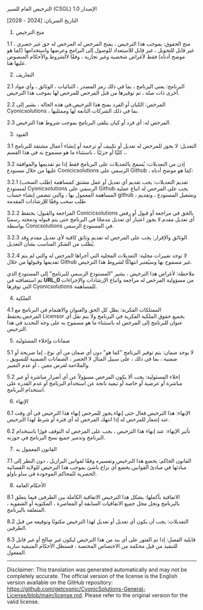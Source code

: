 الترخيص العام للسير (CSGL)
الإصدار 1.0

التاريخ السريان: [2024 - 2028]

1. منح الترخيص

1.1 منح الحقوق: بموجب هذا الترخيص ، يمنح المرخص له المرخص له حق غير حصري ، غير قابل للتحويل ، غير قابل للاستعداد للوصول إلى البرامج وعرضها واستخدامها (كما هو موضح أدناه) فقط لأغراض شخصية وغير تجارية ، وفقًا لالشروط والأحكام المنصوص عليها هنا.

2. التعاريف

2.1 البرنامج: يعني البرنامج ، بما في ذلك رمز المصدر ، الثنائيات ، الوثائق ، وأي مواد أخرى ذات صلة ، تم توفيرها من قبل المرخص للمرخص لها بموجب هذا الترخيص.

2.2 المرخص: الكيان أو الفرد يمنح هذا الترخيص.في هذه الحالة ، يشير إلى Cyonicsolutions ، بما في ذلك الشركات التابعة لها وممثليها.

2.3 المرخص له: أي فرد أو كيان يتلقى البرنامج بموجب شروط هذا الترخيص.

3. القيود

3.1 التعديل: لا يجوز للمرخص له تعديل أو تكييف أو ترجمة أو إنشاء أعمال مشتقة للبرنامج ، كليًا أو جزئيًا ، باستثناء ما هو مسموح به في هذا القسم.

3.2 إذن من التعديلات: يُسمح بالتعديلات على البرنامج فقط إذا تم تقديمها والموافقة عليها من خلال مستودع Conicicsolutions الرسمي على Github ، كما هو موضح أدناه:

3.2.1 تقديم التعديلات: يجب تقديم أي تعديل أو عمل مشتق كمساهمة (طلب السحب) لمستودع Cyonicsolutions الرسمي على Github.يجب على المرخص له اتباع عملية المساهمة المعمول بها ، والتي تتضمن إنشاء حساب github ، وتشغيل المستودع ، وتقديم طلب سحب وفقًا للإرشادات المقدمة.

3.2.2 المراجعة والقبول: يحتفظ Conicicsolutions بالحق في مراجعة أو قبول أو رفض أي تعديل مقدم.لا يجوز اعتبار أي تعديل مدمجًا في البرنامج حتى يتم قبوله ودمجته رسميًا بواسطة Conicsolutions في المستودع الرسمي.

3.2.3 الوثائق والإقرار: يجب على المرخص له تقديم وثائق كافية لأي تعديل مقدم وقد يُطلب من الشكر المناسب بشأن التعديل.

3.2.4 لا توجد تغييرات محلية: التعديلات المحلية التي أجراها المرخص له والتي لم يتم تقديمها وقبولها من خلال Github غير مسموح بها وسيُعتبر انتهاكًا لشروط هذا الترخيص.

ملاحظة: لأغراض هذا الترخيص ، يشير "المستودع الرسمي للبرنامج" إلى المستودع الذي تم استضافته في __URL_0__ من مسؤولية المرخص له مراجعة واتباع الإرشادات والإجراءات التي توفرها Cyonicsolutions للمساهمة.

4. الملكية

4.1 الممتلكات الفكرية: يظل كل الحق والعنوان والاهتمام في البرنامج مع المرخص.يحتفظ Licensor بجميع حقوق الملكية الفكرية في البرنامج ولا يتم نقل أي عنوان للبرنامج إلى المرخص له باستثناء ما هو مسموح به على وجه التحديد في هذا الترخيص.

5. ضمانات وإخلاء المسئولية

5.1 لا يوجد ضمان: يتم توفير البرنامج "كما هو" دون أي ضمان من أي نوع ، إما صريحة أو ضمنية ، بما في ذلك ، على سبيل المثال لا الحصر ، الضمانات الضمنية للتسويق ، والملاءمة لغرض معين ، أو عدم التعبير.

5.2 إخلاء المسئولية: يجب ألا يكون المرخص مسؤولاً عن أي أضرار مباشرة أو غير مباشرة أو عرضية أو خاصة أو تبعية ناتجة عن استخدام البرنامج أو عدم القدرة على استخدام البرنامج.

6. الإنهاء

6.1 الإنهاء: هذا الترخيص فعال حتى إنهاء.يجوز للمرخص إنهاء هذا الترخيص في أي وقت عند إشعار للمرخص له إذا انتهك المرخص له أي فترة أو شرط لهذا الترخيص.

6.2 تأثير الإنهاء: عند إنهاء هذا الترخيص ، يجب على المرخص له التوقف فورًا باستخدام البرنامج وتدمير جميع نسخ البرنامج في حوزته.

7. القانون المعمول به

7.1 القانون الحاكم: يخضع هذا الترخيص وتفسيره وفقًا لقوانين البرازيل ، دون النظر إلى مبادئها في مبادئ القوانين.يخضع أي نزاع ناشئ بموجب هذا الترخيص للولاية القضائية الحصرية للمحاكم الموجودة في ساو باولو.

8. الأحكام العامة

8.1 الاتفاقية بأكملها: يشكل هذا الترخيص الاتفاقية الكاملة بين الطرفين فيما يتعلق بالبرنامج وتحل محل جميع الاتفاقيات السابقة أو المعاصرة ، المكتوبة أو الشفوية ، المتعلقة بالبرنامج.

8.2 التعديلات: يجب أن يكون أي تعديل أو تعديل لهذا الترخيص مكتوبًا وتوقيعه من قبل الطرفين.

8.3 قابلية الفصل: إذا تم العثور على أي بند من هذا الترخيص ليكون غير صالح أو غير قابل للتنفيذ من قبل محكمة من الاختصاص المختصة ، فستظل الأحكام المتبقية سارية المفعول.

---
Disclaimer: This translation was generated automatically and may not be completely accurate. The official version of the license is the English version available on the GitHub repository: https://github.com/getcyonic/CyonicSolutions-General-License/blob/main/license.md. Please refer to the original version for the valid license.